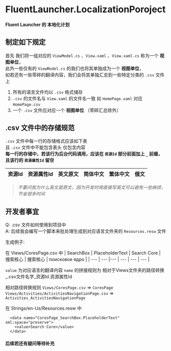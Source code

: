 # FluentLauncher.LocalizationPoroject
#### Fluent Launcher 的 本地化计划

## 制定如下规定

首先 我们将一组对应的 `ViewModel.cs` 、`View.xaml` 、`View.xaml.cs` 称为一个 **视图单位**，  
此外一些仅有的 `ViewModel.cs` 的我们也将其单独成为一个 **视图单位**，  
如若还有一些零碎的翻译内容，我们会将其单独汇总到一些特定分类的 `.csv` 文件上

1. 所有的语言文件均以 `.csv` 格式储存
2. `.csv` 的文件名与 `View.xaml` 的文件名一致 如 `HomePage.xaml` 对应 `HomePage.csv`
3. 一个 `.csv` 文件应对应一个 **视图单位** （零碎汇总除外）

## .csv 文件中的存储规范

`.csv` 文件中每一行的存储格式应该如下表  
且 `.csv` 文件中不能包含表头 仅包含内容  
**每一行的存储中，若该行为后台代码调用，应该在 `资源Id` 部分前面加上 `_` 前缀，且该行的 `资源属性Id` 留空**

| 资源Id | 资源属性Id | 英文原文 | 简体中文 | 繁体中文 | 俄文 |
| ---    | ---        |---        | ---      | ---      | ---  |

> _不要问我为什么英文是原文，因为开发时用直接写英文可以避免一些麻烦，节省很多时间_

## 开发者事宜

Q: .csv 文件如何使用到项目中  
A: 后续我会编写一个脚本来批处理生成到对应语言文件夹的 `Resources.resw` 文件  

生成例子:

在 Views/CoresPage.csv 中
| SearchBox | PlaceholderText | Search Core | 搜索核心 | 搜索核心 | поисковое ядро |
| ---    | ---        |---        | ---      | ---      | ---  |

`value` 为对应语言的翻译内容
`name` 的拼接规则为 相对于Views文件夹的路径转换_.csv文件名字_资源Id.资源属性Id

相对路径转换规则
`Views/CoresPage.csv` => `CoresPage`  
`Views/Activities/ActivitiesNavigationPage.csv` => `Activities_ActivitiesNavigationPage`

在 Strings/en-Us/Resources.resw 中
```
  <data name="CoresPage_SearchBox.PlaceholderText" xml:space="preserve">
    <value>Search Core</value>
  </data>
```

#### 后续若还有疑问等待补充
